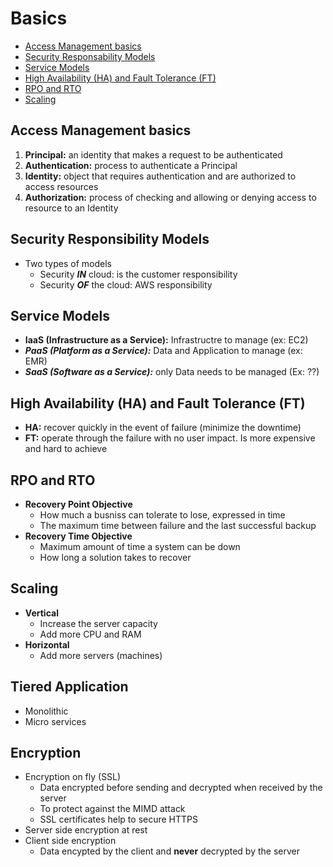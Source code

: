 # Basics

- [Access Management basics](#accesmanagement)
- [Security Responsability Models](#securitymodels)
- [Service Models](#servicemodels)
- [High Availability (HA) and Fault Tolerance (FT)](#ftha)
- [RPO and RTO](#rporto)
- [Scaling](#scaling)

## Access Management basics <a name="accesmanagement"></a>

1. **Principal:** an identity that makes a request to be authenticated
2. **Authentication:** process to authenticate a Principal
3. **Identity:** object that requires authentication and are authorized to access resources
4. **Authorization:** process of checking and allowing or denying access to resource to an Identity

## Security Responsibility Models <a name="securitymodels"></a>

- Two types of models
    - Security ***IN*** cloud: is the customer responsibility
    - Security ***OF*** the cloud: AWS responsibility

## Service Models <a name="servicemodels"></a>

- **IaaS (Infrastructure as a Service):** Infrastructre to manage (ex: EC2)
- ***PaaS (Platform as a Service):*** Data and Application to manage (ex: EMR)
- ***SaaS (Software as a Service):*** only Data needs to be managed (Ex: ??)

## High Availability (HA) and Fault Tolerance (FT) <a name="ftha"></a>

- **HA:** recover quickly in the event of failure (minimize the downtime)
- **FT:** operate through the failure with no user impact. Is more expensive and hard to achieve

## RPO and RTO <a name="rporto"></a>

- **Recovery Point Objective**
    - How much a busniss can tolerate to lose, expressed in time
    - The maximum time between failure and the last successful backup
- **Recovery Time Objective**
    - Maximum amount of time a system can be down
    - How long a solution takes to recover

## Scaling <a name="scaling"></a>

- **Vertical**
    - Increase the server capacity
    - Add more CPU and RAM
- **Horizontal**
    - Add more servers (machines)

## Tiered Application <a name="tiered"></a>

- Monolithic
- Micro services

## Encryption <a name="encryption"></a>

- Encryption on fly (SSL)
    - Data encrypted before sending and decrypted when received by the server
    - To protect against the MIMD attack
    - SSL certificates help to secure HTTPS
- Server side encryption at rest
- Client side encryption
    * Data encypted by the client and **never** decrypted by the server
